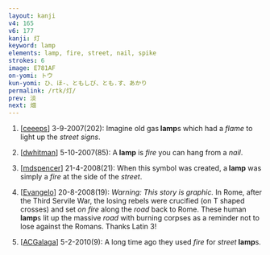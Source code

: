 ```yaml
---
layout: kanji
v4: 165
v6: 177
kanji: 灯
keyword: lamp
elements: lamp, fire, street, nail, spike
strokes: 6
image: E781AF
on-yomi: トウ
kun-yomi: ひ、ほ-、ともしび、とも.す、あかり
permalink: /rtk/灯/
prev: 淡
next: 畑
---
```


1) [<a href="http://kanji.koohii.com/profile/ceeeps">ceeeps</a>] 3-9-2007(202): Imagine old gas<strong> lamp</strong>s which had a <em>flame</em> to light up the <em>street signs</em>.

2) [<a href="http://kanji.koohii.com/profile/dwhitman">dwhitman</a>] 5-10-2007(85): A<strong> lamp</strong> is <em>fire</em> you can hang from a <em>nail</em>.

3) [<a href="http://kanji.koohii.com/profile/mdspencer">mdspencer</a>] 21-4-2008(21): When this symbol was created, a<strong> lamp</strong> was simply a <em>fire</em> at the side of the <em>street</em>.

4) [<a href="http://kanji.koohii.com/profile/Evangelo">Evangelo</a>] 20-8-2008(19): <em>Warning: This story is graphic.</em> In Rome, after the Third Servile War, the losing rebels were crucified (on T shaped crosses) and set <em>on fire</em> along the <em>road</em> back to Rome. These human<strong> lamp</strong>s lit up the massive <em>road</em> with burning corpses as a reminder not to lose against the Romans. Thanks Latin 3!

5) [<a href="http://kanji.koohii.com/profile/ACGalaga">ACGalaga</a>] 5-2-2010(9): A long time ago they used <em>fire</em> for <em>street</em><strong> lamp</strong>s.

